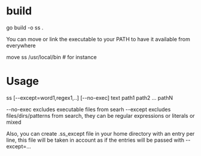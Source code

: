 # build

go build -o ss .

You can move or link the executable to your PATH to have it available from everywhere

move ss /usr/local/bin  # for instance

# Usage

ss [--except=word1,regex1,..] [--no-exec] text path1 path2 ... pathN 

--no-exec  excludes executable files from searh
--except   excludes files/dirs/patterns from search, they can be regular expressions or literals or mixed

Also, you can create .ss_except file in your home directory with an entry per line, this file will be 
taken in account as if the entries will be passed with --except=...
